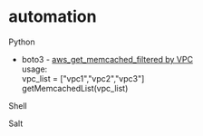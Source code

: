 # automation
Python
 - boto3 - [aws_get_memcached_filtered by VPC](python/aws_get_memcached_with_vpc.py)\
   usage:\
   vpc_list = \["vpc1","vpc2","vpc3"\]\
   getMemcachedList(vpc_list)

Shell

Salt
